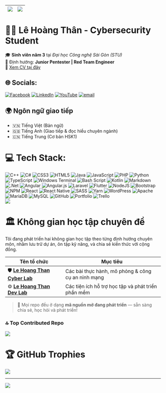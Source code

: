 | ![](https://nirzak-streak-stats.vercel.app/?user=Le-Hoang-Than&theme=default&hide_border=false) | ![](https://github-readme-stats.vercel.app/api?username=Le-Hoang-Than&theme=default&hide_border=false&include_all_commits=false&count_private=false) |
|--|--|
# 👨‍💻 Lê Hoàng Thân - Cybersecurity Student

🎓 **Sinh viên năm 3** tại _Đại học Công nghệ Sài Gòn (STU)_  
🔐 Định hướng: **Junior Pentester | Red Team Engineer**  
📄 [Xem CV tại đây](assets/images/portfolio-images/Portfolio-Header/CV.png)
## 🌐 Socials:
[![Facebook](https://img.shields.io/badge/Facebook-%231877F2.svg?logo=Facebook&logoColor=white)](https://facebook.com/than.hoang.le.2025) [![LinkedIn](https://img.shields.io/badge/LinkedIn-%230077B5.svg?logo=linkedin&logoColor=white)](https://linkedin.com/in/hoàng-thân-lê-bbb9a82b1) [![YouTube](https://img.shields.io/badge/YouTube-%23FF0000.svg?logo=YouTube&logoColor=white)](https://youtube.com/@TLabsCyber) [![email](https://img.shields.io/badge/Email-D14836?logo=gmail&logoColor=white)](mailto:lehoangthan584@gmail.com) 

## 🌍 Ngôn ngữ giao tiếp

- 🇻🇳 Tiếng Việt (Bản ngữ)  
- 🇬🇧 Tiếng Anh (Giao tiếp & đọc hiểu chuyên ngành)  
- 🇨🇳 Tiếng Trung (Cơ bản HSK1)

# 💻 Tech Stack:
![C++](https://img.shields.io/badge/c++-%2300599C.svg?style=for-the-badge&logo=c%2B%2B&logoColor=white) ![C#](https://img.shields.io/badge/c%23-%23239120.svg?style=for-the-badge&logo=csharp&logoColor=white) ![CSS3](https://img.shields.io/badge/css3-%231572B6.svg?style=for-the-badge&logo=css3&logoColor=white) ![HTML5](https://img.shields.io/badge/html5-%23E34F26.svg?style=for-the-badge&logo=html5&logoColor=white) ![Java](https://img.shields.io/badge/java-%23ED8B00.svg?style=for-the-badge&logo=openjdk&logoColor=white) ![JavaScript](https://img.shields.io/badge/javascript-%23323330.svg?style=for-the-badge&logo=javascript&logoColor=%23F7DF1E) ![PHP](https://img.shields.io/badge/php-%23777BB4.svg?style=for-the-badge&logo=php&logoColor=white) ![Python](https://img.shields.io/badge/python-3670A0?style=for-the-badge&logo=python&logoColor=ffdd54) ![TypeScript](https://img.shields.io/badge/typescript-%23007ACC.svg?style=for-the-badge&logo=typescript&logoColor=white) ![Windows Terminal](https://img.shields.io/badge/Windows%20Terminal-%234D4D4D.svg?style=for-the-badge&logo=windows-terminal&logoColor=white) ![Bash Script](https://img.shields.io/badge/bash_script-%23121011.svg?style=for-the-badge&logo=gnu-bash&logoColor=white) ![Kotlin](https://img.shields.io/badge/kotlin-%237F52FF.svg?style=for-the-badge&logo=kotlin&logoColor=white) ![Markdown](https://img.shields.io/badge/markdown-%23000000.svg?style=for-the-badge&logo=markdown&logoColor=white) ![.Net](https://img.shields.io/badge/.NET-5C2D91?style=for-the-badge&logo=.net&logoColor=white) ![Angular](https://img.shields.io/badge/angular-%23DD0031.svg?style=for-the-badge&logo=angular&logoColor=white) ![Angular.js](https://img.shields.io/badge/angular.js-%23E23237.svg?style=for-the-badge&logo=angularjs&logoColor=white) ![Laravel](https://img.shields.io/badge/laravel-%23FF2D20.svg?style=for-the-badge&logo=laravel&logoColor=white) ![Flutter](https://img.shields.io/badge/Flutter-%2302569B.svg?style=for-the-badge&logo=Flutter&logoColor=white) ![NodeJS](https://img.shields.io/badge/node.js-6DA55F?style=for-the-badge&logo=node.js&logoColor=white) ![Bootstrap](https://img.shields.io/badge/bootstrap-%238511FA.svg?style=for-the-badge&logo=bootstrap&logoColor=white) ![NPM](https://img.shields.io/badge/NPM-%23CB3837.svg?style=for-the-badge&logo=npm&logoColor=white) ![React](https://img.shields.io/badge/react-%2320232a.svg?style=for-the-badge&logo=react&logoColor=%2361DAFB) ![React Native](https://img.shields.io/badge/react_native-%2320232a.svg?style=for-the-badge&logo=react&logoColor=%2361DAFB) ![SASS](https://img.shields.io/badge/SASS-hotpink.svg?style=for-the-badge&logo=SASS&logoColor=white) ![Yarn](https://img.shields.io/badge/yarn-%232C8EBB.svg?style=for-the-badge&logo=yarn&logoColor=white) ![WordPress](https://img.shields.io/badge/WordPress-%23117AC9.svg?style=for-the-badge&logo=WordPress&logoColor=white) ![Apache](https://img.shields.io/badge/apache-%23D42029.svg?style=for-the-badge&logo=apache&logoColor=white) ![MariaDB](https://img.shields.io/badge/MariaDB-003545?style=for-the-badge&logo=mariadb&logoColor=white) ![MySQL](https://img.shields.io/badge/mysql-4479A1.svg?style=for-the-badge&logo=mysql&logoColor=white) ![GitHub](https://img.shields.io/badge/github-%23121011.svg?style=for-the-badge&logo=github&logoColor=white) ![Portfolio](https://img.shields.io/badge/Portfolio-%23000000.svg?style=for-the-badge&logo=firefox&logoColor=#FF7139) ![Trello](https://img.shields.io/badge/Trello-%23026AA7.svg?style=for-the-badge&logo=Trello&logoColor=white)<br>
![](https://github-readme-stats.vercel.app/api/top-langs/?username=Le-Hoang-Than&theme=default&hide_border=false&include_all_commits=false&count_private=false&layout=compact)
# 🏛 Không gian học tập chuyên đề

Tôi đang phát triển hai không gian học tập theo từng định hướng chuyên môn, nhằm lưu trữ dự án, ôn tập kỹ năng, và chia sẻ kiến thức với cộng đồng.

| Tên tổ chức      | Mục tiêu|
|------------------|---------|
| 🛡️ **[Le Hoang Than Cyber Lab](https://github.com/lehoangthan-cyberlab)**   | Các bài thực hành, mô phỏng & công cụ an ninh mạng     |
| ⚙️ **[Le Hoang Than Dev Lab](https://github.com/lehoangthan-devlab)**     | Các tiện ích hỗ trợ học tập và phát triển phần mềm       |

> 📌 Mọi repo đều ở dạng **mã nguồn mở đang phát triển** — sẵn sàng chia sẻ, học hỏi và phát triển!

### 🔝 Top Contributed Repo
![](https://github-contributor-stats.vercel.app/api?username=Le-Hoang-Than&limit=5&theme=default&combine_all_yearly_contributions=true)

# 🏆 GitHub Trophies
![](https://github-profile-trophy.vercel.app/?username=Le-Hoang-Than&theme=dark&no-frame=false&no-bg=false&margin-w=4)

---
[![](https://visitcount.itsvg.in/api?id=Le-Hoang-Than&icon=2&color=7)](https://visitcount.itsvg.in)

<!-- Proudly created with GPRM ( https://gprm.itsvg.in ) -->


